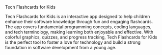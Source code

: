 Tech Flashcards for Kids

Tech Flashcards for Kids is an interactive app designed to help children enhance their software knowledge through fun and engaging flashcards. The app covers fundamental programming concepts, coding languages, and tech terminology, making learning both enjoyable and effective. With colorful graphics, quizzes, and progress tracking, Tech Flashcards for Kids is the perfect tool to foster a love for technology and build a strong foundation in software development from a young age.
